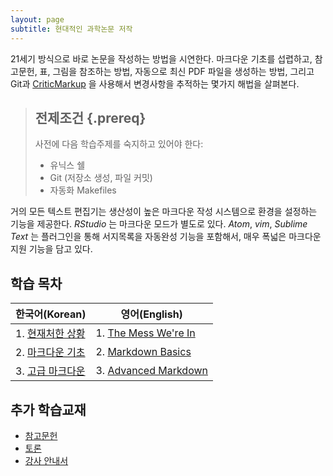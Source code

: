 ```yaml
---
layout: page
subtitle: 현대적인 과학논문 저작
---
```


21세기 방식으로 바로 논문을 작성하는 방법을 시연한다.
마크다운 기초를 섭렵하고, 참고문헌, 표, 그림을 참조하는 방법, 자동으로 최신 PDF 파일을 생성하는 방법,
그리고 Git과 [CriticMarkup][cm] 을 사용해서 변경사항을 추적하는 몇가지 해법을 살펴본다.

> ## 전제조건 {.prereq}
>
> 사전에 다음 학습주제를 숙지하고 있어야 한다:
>
> *   유닉스 쉘
> *   Git (저장소 생성, 파일 커밋)
> *   자동화 Makefiles


거의 모든 텍스트 편집기는 생산성이 높은 마크다운 작성 시스템으로 환경을 설정하는 기능을 제공한다.
*RStudio* 는 마크다운 모드가 별도로 있다. 
*Atom*, *vim*, *Sublime Text* 는 플러그인을 통해 서지목록을 자동완성 기능을 포함해서,
매우 폭넓은 마크다운 지원 기능을 담고 있다.

## 학습 목차

|   한국어(Korean)      |    영어(English)            |
|--------------------------------|-----------------------------------|
| 1. [현재처한 상황](01-mess.html)     | 1. [The Mess We're In](01-mess-kr.html) |
| 2. [마크다운 기초](02-markdown.html) | 2. [Markdown Basics](02-markdown-kr.html) |
| 3. [고급 마크다운](03-advanced.html) | 3. [Advanced Markdown](03-advanced-kr.html) |

## 추가 학습교재       

*   [참고문헌](reference.html)
*   [토론](discussion.html)
*   [강사 안내서](instructors.html)

[cm]: http://criticmarkup.com/
